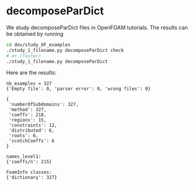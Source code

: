 # decomposeParDict

We study decomposeParDict files in OpenFOAM tutorials. The results can be obtained by
running

```sh
cd dev/study_OF_examples
./study_1_filename.py decomposeParDict check
# or (faster)
./study_1_filename.py decomposeParDict
```

Here are the results:

```
nb_examples = 327
{'Empty file': 0, 'parser error': 0, 'wrong files': 0}

{
 'numberOfSubdomains': 327,
 'method': 327,
 'coeffs': 218,
 'regions': 15,
 'constraints': 12,
 'distributed': 6,
 'roots': 6,
 'scotchCoeffs': 6
}

names_level1:
{'coeffs/n': 215}

FoamInfo classes:
{'dictionary': 327}

```
